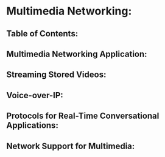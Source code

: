 # Multimedia Networking:

## Table of Contents:
## Multimedia Networking Application:

## Streaming Stored Videos:
## Voice-over-IP:
## Protocols for Real-Time Conversational Applications:
## Network Support for Multimedia: